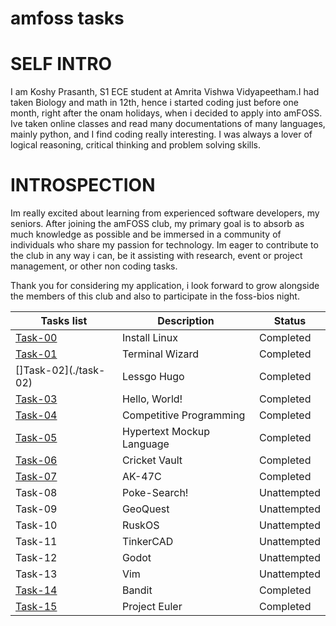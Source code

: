 # amfoss tasks

# SELF INTRO


I am Koshy Prasanth, S1 ECE student at Amrita Vishwa Vidyapeetham.I had taken Biology and math in 12th, hence
i started coding just before one month, right after the onam holidays, when i decided to apply into amFOSS. 
Ive taken online classes and read many documentations of many languages, mainly python, and I find coding really 
interesting. I was always a lover of logical reasoning, critical thinking and problem solving skills. 

# INTROSPECTION

Im really excited about learning from experienced software developers, my seniors. After joining the amFOSS club, 
my primary goal is to absorb as much knowledge as possible and be immersed in a community of individuals who share 
my passion for technology. Im eager to contribute to the club in any way i can, be it assisting with research, 
event or project management, or other non coding tasks.


Thank you for considering my application, i look forward to grow alongside the members of this club and also 
to participate in the foss-bios night. 




| Tasks list | Description                | Status         |
|------------|----------------------------|----------------|
|[Task-00](./task-00)   | Install Linux              | Completed      |
|[Task-01](./task-01)   | Terminal Wizard            | Completed      |
|[]Task-02](./task-02)  | Lessgo Hugo                | Completed      |
|[Task-03](./task-03)   | Hello, World!              | Completed      |
|[Task-04](./task-04)   | Competitive Programming    | Completed      |
|[Task-05](./task-05)   | Hypertext Mockup Language  | Completed      |
|[Task-06](./task-06)   | Cricket Vault              | Completed      |
|[Task-07](./task-07)   | AK-47C                     | Completed      |
| Task-08    | Poke-Search!               | Unattempted    |
| Task-09    | GeoQuest                   | Unattempted    |
| Task-10    | RuskOS                     | Unattempted    |
| Task-11    | TinkerCAD                  | Unattempted
| Task-12    | Godot                      | Unattempted    |
| Task-13    | Vim                        | Unattempted    |
|[Task-14](./task-14)   | Bandit                     | Completed      | 
|[Task-15](./task-15)   | Project Euler              | Completed      | 
